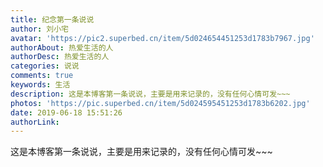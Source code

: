 ```yaml
---
title: 纪念第一条说说
author: 刘小宅
avatar: 'https://pic2.superbed.cn/item/5d024654451253d1783b7967.jpg'
authorAbout: 热爱生活的人
authorDesc: 热爱生活的人
categories: 说说
comments: true
keywords: 生活
description: 这是本博客第一条说说，主要是用来记录的，没有任何心情可发~~~
photos: 'https://pic.superbed.cn/item/5d024595451253d1783b6202.jpg'
date: 2019-06-18 15:51:26
authorLink:
---
```


这是本博客第一条说说，主要是用来记录的，没有任何心情可发~~~
